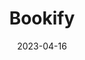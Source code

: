 ---
title: "Bookify"
description: "Convert book and research paper titles to audio formats for easy listening. Perfect for busy individuals or those with visual impairments."
date: 2023-04-16
redirect: "https://devpost.com/software/bookify-hveapw"
img: "assets/img/bookify.png"
---